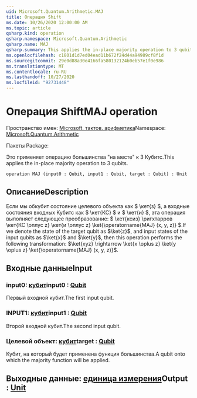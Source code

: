 ```yaml
---
uid: Microsoft.Quantum.Arithmetic.MAJ
title: Операция Shift
ms.date: 10/26/2020 12:00:00 AM
ms.topic: article
qsharp.kind: operation
qsharp.namespace: Microsoft.Quantum.Arithmetic
qsharp.name: MAJ
qsharp.summary: This applies the in-place majority operation to 3 qubits.
ms.openlocfilehash: c1801d1d7ed04ead11b672f24d44a94989cf8f1d
ms.sourcegitcommit: 29e0d88a30e4166fa580132124b0eb57e1f0e986
ms.translationtype: MT
ms.contentlocale: ru-RU
ms.lasthandoff: 10/27/2020
ms.locfileid: "92731448"
---
```

# <a name="maj-operation"></a><span data-ttu-id="064f5-102">Операция Shift</span><span class="sxs-lookup"><span data-stu-id="064f5-102">MAJ operation</span></span>

<span data-ttu-id="064f5-103">Пространство имен: [Microsoft. тактов. арифметика](xref:Microsoft.Quantum.Arithmetic)</span><span class="sxs-lookup"><span data-stu-id="064f5-103">Namespace: [Microsoft.Quantum.Arithmetic](xref:Microsoft.Quantum.Arithmetic)</span></span>

<span data-ttu-id="064f5-104">Пакеты [](https://nuget.org/packages/)</span><span class="sxs-lookup"><span data-stu-id="064f5-104">Package: [](https://nuget.org/packages/)</span></span>


<span data-ttu-id="064f5-105">Это применяет операцию большинства "на месте" к 3 Кубитс.</span><span class="sxs-lookup"><span data-stu-id="064f5-105">This applies the in-place majority operation to 3 qubits.</span></span>

```qsharp
operation MAJ (input0 : Qubit, input1 : Qubit, target : Qubit) : Unit
```


## <a name="description"></a><span data-ttu-id="064f5-106">Описание</span><span class="sxs-lookup"><span data-stu-id="064f5-106">Description</span></span>

<span data-ttu-id="064f5-107">Если мы обкубит состояние целевого объекта как $ \кет{з} $, а входные состояния входных Кубитс как $ \кет{КС} $ и $ \кет{и} $, эта операция выполняет следующее преобразование: $ \кет{ксиз} \ригхтарров \кет{КС \оплус z} \кет{и \оплус z} \ket{\operatorname{MAJ} (x, y, z)} $.</span><span class="sxs-lookup"><span data-stu-id="064f5-107">If we denote the state of the target qubit as $\ket{z}$, and input states of the input qubits as $\ket{x}$ and $\ket{y}$, then this operation performs the following transformation: $\ket{xyz} \rightarrow \ket{x \oplus z} \ket{y \oplus z} \ket{\operatorname{MAJ} (x, y, z)}$.</span></span>

## <a name="input"></a><span data-ttu-id="064f5-108">Входные данные</span><span class="sxs-lookup"><span data-stu-id="064f5-108">Input</span></span>

### <a name="input0--qubit"></a><span data-ttu-id="064f5-109">input0: [кубит](xref:microsoft.quantum.lang-ref.qubit)</span><span class="sxs-lookup"><span data-stu-id="064f5-109">input0 : [Qubit](xref:microsoft.quantum.lang-ref.qubit)</span></span>

<span data-ttu-id="064f5-110">Первый входной кубит.</span><span class="sxs-lookup"><span data-stu-id="064f5-110">The first input qubit.</span></span>


### <a name="input1--qubit"></a><span data-ttu-id="064f5-111">INPUT1: [кубит](xref:microsoft.quantum.lang-ref.qubit)</span><span class="sxs-lookup"><span data-stu-id="064f5-111">input1 : [Qubit](xref:microsoft.quantum.lang-ref.qubit)</span></span>

<span data-ttu-id="064f5-112">Второй входной кубит.</span><span class="sxs-lookup"><span data-stu-id="064f5-112">The second input qubit.</span></span>


### <a name="target--qubit"></a><span data-ttu-id="064f5-113">Целевой объект: [кубит](xref:microsoft.quantum.lang-ref.qubit)</span><span class="sxs-lookup"><span data-stu-id="064f5-113">target : [Qubit](xref:microsoft.quantum.lang-ref.qubit)</span></span>

<span data-ttu-id="064f5-114">Кубит, на который будет применена функция большинства.</span><span class="sxs-lookup"><span data-stu-id="064f5-114">A qubit onto which the majority function will be applied.</span></span>



## <a name="output--unit"></a><span data-ttu-id="064f5-115">Выходные данные: [единица измерения](xref:microsoft.quantum.lang-ref.unit)</span><span class="sxs-lookup"><span data-stu-id="064f5-115">Output : [Unit](xref:microsoft.quantum.lang-ref.unit)</span></span>

